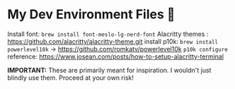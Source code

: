 # My Dev Environment Files 🚀

Install font: `brew install font-meslo-lg-nerd-font`
Alacritty themes : https://github.com/alacritty/alacritty-theme.git
install p10k: `brew install powerlevel10k` -> https://github.com/romkatv/powerlevel10k
`p10k configure`
reference: https://www.josean.com/posts/how-to-setup-alacritty-terminal

**IMPORTANT:** These are primarily meant for inspiration. I wouldn't just blindly use them. Proceed at your own risk!
